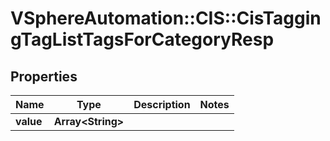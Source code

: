 # VSphereAutomation::CIS::CisTaggingTagListTagsForCategoryResp

## Properties
Name | Type | Description | Notes
------------ | ------------- | ------------- | -------------
**value** | **Array&lt;String&gt;** |  | 


